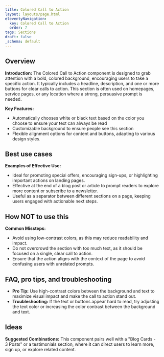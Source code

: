 ```yaml
---
title: Colored Call to Action
layout: layouts/page.html
eleventyNavigation:
  key: Colored Call to Action
  order: 7
tags: Sections
draft: false
_schema: default
---
```

## Overview
**Introduction:** The Colored Call to Action component is designed to grab attention with a bold, colored background, encouraging users to take a specific action. It typically includes a headline, description, and one or more buttons for clear calls to action. This section is often used on homepages, service pages, or any location where a strong, persuasive prompt is needed.

**Key Features:** 
- Automatically chooses white or black text based on the color you choose to ensure your text can always be read
- Customizable background to ensure people see this section
- Flexible alignment options for content and buttons, adapting to various design styles.

## Best use cases
**Examples of Effective Use:** 
- Ideal for promoting special offers, encouraging sign-ups, or highlighting important actions on landing pages.
- Effective at the end of a blog post or article to prompt readers to explore more content or subscribe to a newsletter.
- Useful as a separator between different sections on a page, keeping users engaged with actionable next steps.

## How **NOT** to use this
**Common Missteps:** 
- Avoid using low-contrast colors, as this may reduce readability and impact.
- Do not overcrowd the section with too much text, as it should be focused on a single, clear call to action.
- Ensure that the action aligns with the context of the page to avoid confusing users with unrelated prompts.

## FAQ, pro tips, and troubleshooting
- **Pro Tip:** Use high-contrast colors between the background and text to maximize visual impact and make the call to action stand out.
- **Troubleshooting:** If the text or buttons appear hard to read, try adjusting the text color or increasing the color contrast between the background and text.

## Ideas
**Suggested Combinations:** This component pairs well with a "Blog Cards - 3 Posts" or a testimonials section, where it can direct users to learn more, sign up, or explore related content.
